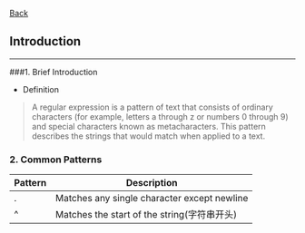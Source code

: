 [Back](README.md)

## Introduction

<hr>

###1. Brief Introduction

- Definition
>A regular expression is a pattern of text that consists of ordinary characters 
(for example, letters a through z or numbers 0 through 9) and special characters known as metacharacters. 
This pattern describes the strings that would match when applied to a text.


### 2. Common Patterns

| Pattern | Description |
| --- | ---- |
|. | Matches any single character except newline |
| ^ | Matches the start of the string(字符串开头) |

